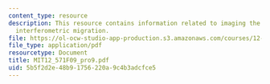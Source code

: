 ```yaml
---
content_type: resource
description: This resource contains information related to imaging the moho with refraction
  interferometric migration.
file: https://ol-ocw-studio-app-production.s3.amazonaws.com/courses/12-571-near-surface-geophysical-imaging-fall-2009/5b5f2d2e48b91756220a9c4b3adcfce5_MIT12_571F09_pro9.pdf
file_type: application/pdf
resourcetype: Document
title: MIT12_571F09_pro9.pdf
uid: 5b5f2d2e-48b9-1756-220a-9c4b3adcfce5
---
```

